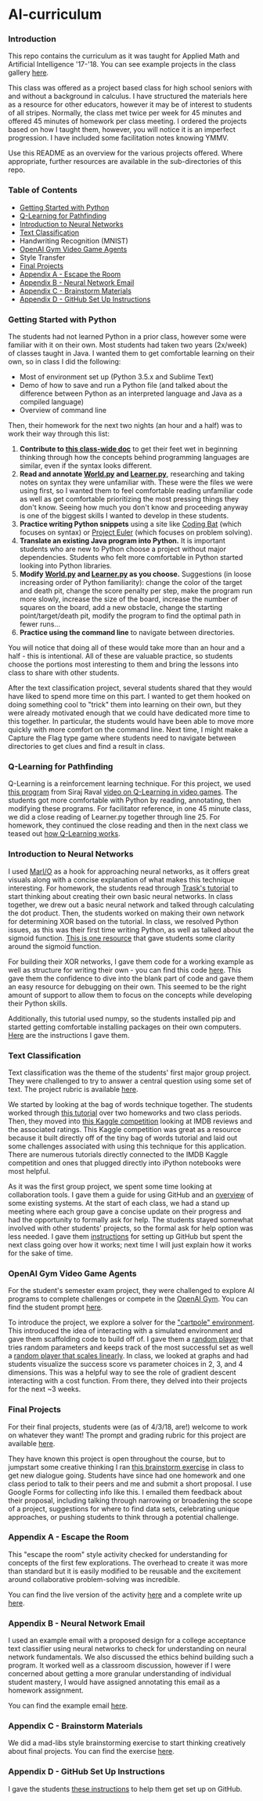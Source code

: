 # AI-curriculum

### Introduction
This repo contains the curriculum as it was taught for Applied Math and Artificial Intelligence '17-'18. You can see example projects in the class gallery [here](https://mspries.github.io/).

This class was offered as a project based class for high school seniors with and without a background in calculus. I have structured the materials here as a resource for other educators, however it may be of interest to students of all stripes. Normally, the class met twice per week for 45 minutes and offered 45 minutes of homework per class meeting. I ordered the projects based on how I taught them, however, you will notice it is an imperfect progression. I have included some facilitation notes knowing YMMV.

Use this README as an overview for the various projects offered. Where appropriate, further resources are available in the sub-directories of this repo. 

### Table of Contents
- [Getting Started with Python](#getting-started-with-python)
- [Q-Learning for Pathfinding](#q-learning-for-pathfinding)
- [Introduction to Neural Networks](#introduction-to-neural-networks)
- [Text Classification](#text-classification)
- Handwriting Recognition (MNIST)
- [OpenAI Gym Video Game Agents](#openai-gym-video-game-agents)
- Style Transfer
- [Final Projects](#final-projects)
- [Appendix A - Escape the Room](#appendix-a---escape-the-room)
- [Appendix B - Neural Network Email](#appendix-b---neural-network-email)
- [Appendix C - Brainstorm Materials](#appendix-c---brainstorm-materials)
- [Appendix D - GitHub Set Up Instructions](#appendix-d---github-set-up-instructions)

### Getting Started with Python
The students had not learned Python in a prior class, however some were familiar with it on their own. Most students had taken two years (2x/week) of classes taught in Java. I wanted them to get comfortable learning on their own, so in class I did the following:
- Most of environment set up (Python 3.5.x and Sublime Text)
- Demo of how to save and run a Python file (and talked about the difference between Python as an interpreted language and Java as a compiled language)
- Overview of command line

Then, their homework for the next two nights (an hour and a half) was to work their way through this list:
1. **Contribute to [this class-wide doc](https://docs.google.com/document/d/1NM1VvV0Txrq8BfaZutzzKT3rGzSic5fY6BXO2HSQJho/edit?usp=sharing)** to get their feet wet in beginning thinking through how the concepts behind programming languages are similar, even if the syntax looks different.
2. **Read and annotate [World.py](https://github.com/emilypries/q_learning_demo/blob/master/World.py) and [Learner.py](https://github.com/emilypries/q_learning_demo/blob/master/Learner.py)**, researching and taking notes on syntax they were unfamiliar with. These were the files we were using first, so I wanted them to feel comfortable reading unfamiliar code as well as get comfortable prioritizing the most pressing things they don't know. Seeing how much you don't know and proceeding anyway is one of the biggest skills I wanted to develop in these students.
3. **Practice writing Python snippets** using a site like [Coding Bat](http://www.codingbat.com) (which focuses on syntax) or [Project Euler](http://www.projecteuler.net) (which focuses on problem solving).
4. **Translate an existing Java program into Python.** It is important students who are new to Python choose a project without major dependencies. Students who felt more comfortable in Python started looking into Python libraries.
5. **Modify [World.py](https://github.com/emilypries/q_learning_demo/blob/master/World.py) and [Learner.py](https://github.com/emilypries/q_learning_demo/blob/master/Learner.py) as you choose.** Suggestions (in loose increasing order of Python familiarity): change the color of the target and death pit, change the score penalty per step, make the program run more slowly, increase the size of the board, increase the number of squares on the board, add a new obstacle, change the starting point/target/death pit, modify the program to find the optimal path in fewer runs...
6. **Practice using the command line** to navigate between directories.

You will notice that doing all of these would take more than an hour and a half - this is intentional. All of these are valuable practice, so students choose the portions most interesting to them and bring the lessons into class to share with other students.

After the text classification project, several students shared that they would have liked to spend more time on this part. I wanted to get them hooked on doing something cool to "trick" them into learning on their own, but they were already motivated enough that we could have dedicated more time to this together. In particular, the students would have been able to move more quickly with more comfort on the command line. Next time, I might make a Capture the Flag type game where students need to navigate between directories to get clues and find a result in class.

### Q-Learning for Pathfinding
Q-Learning is a reinforcement learning technique. For this project, we used [this program](https://github.com/emilypries/q_learning_demo) from Siraj Raval [video on Q-Learning in video games](https://www.youtube.com/watch?v=A5eihauRQvo). The students got more comfortable with Python by reading, annotating, then modifying these programs. For facilitator reference, in one 45 minute class, we did a close reading of Learner.py together through line 25. For homework, they continued the close reading and then in the next class we teased out [how Q-Learning works](https://en.wikipedia.org/wiki/Q-learning). 

### Introduction to Neural Networks
I used [MarI/O](https://www.youtube.com/watch?v=qv6UVOQ0F44) as a hook for approaching neural networks, as it offers great visuals along with a concise explanation of what makes this technique interesting. For homework, the students read through [Trask's tutorial](https://iamtrask.github.io/2015/07/12/basic-python-network/) to start thinking about creating their own basic neural networks. In class together, we drew out a basic neural network and talked through calculating the dot product. Then, the students worked on making their own network for determining XOR based on the tutorial. In class, we resolved Python issues, as this was their first time writing Python, as well as talked about the sigmoid function. [This is one resource](http://www.bogotobogo.com/python/python_Neural_Networks_Backpropagation_for_XOR_using_one_hidden_layer.php) that gave students some clarity around the sigmoid function. 

For building their XOR networks, I gave them code for a working example as well as structure for writing their own - you can find this code [here](https://github.com/emilypries/xor-neural-network). This gave them the confidence to dive into the blank part of code and gave them an easy resource for debugging on their own. This seemed to be the right amount of support to allow them to focus on the concepts while developing their Python skills.

Additionally, this tutorial used numpy, so the students installed pip and started getting comfortable installing packages on their own computers. [Here](https://github.com/MsPries/AI-curriculum/blob/master/appendix/pip.md) are the instructions I gave them.

### Text Classification
Text classification was the theme of the students' first major group project. They were challenged to try to answer a central question using some set of text. The project rubric is available [here](https://docs.google.com/document/d/1YauZ3bCHO7yNwlQh0lxH_-nULNi3PowZ9s_KPQM0Pdc/edit?usp=sharing).

We started by looking at the bag of words technique together. The students worked through [this tutorial](https://machinelearnings.co/text-classification-using-neural-networks-f5cd7b8765c6) over two homeworks and two class periods. Then, they moved into [this Kaggle competition](https://www.kaggle.com/c/word2vec-nlp-tutorial#part-1-for-beginners-bag-of-words) looking at IMDB reviews and the associated ratings. This Kaggle competition was great as a resource because it built directly off of the tiny bag of words tutorial and laid out some challenges associated with using this technique for this application. There are numerous tutorials directly connected to the IMDB Kaggle competition and ones that plugged directly into iPython notebooks were most helpful.

As it was the first group project, we spent some time looking at collaboration tools. I gave them a guide for using GitHub and an [overview](https://docs.google.com/document/d/1NnFg3SMnAP2Cw_WqTTWZfBs053kCc_4-lNQMYbGAy80/edit?usp=sharing) of some existing systems. At the start of each class, we had a stand up meeting where each group gave a concise update on their progress and had the opportunity to formally ask for help. The students stayed somewhat involved with other students' projects, so the formal ask for help option was less needed. I gave them [instructions](#appendix-d---github-set-up-instructions) for setting up GitHub but spent the next class going over how it works; next time I will just explain how it works for the sake of time.


### OpenAI Gym Video Game Agents
For the student's semester exam project, they were challenged to explore AI programs to complete challenges or compete in the [OpenAI Gym](https://gym.openai.com/). You can find the student prompt [here](https://github.com/MsPries/AI-curriculum/blob/master/openai-gym/prompt.md).

To introduce the project, we explore a solver for the ["cartpole" environment](https://gym.openai.com/envs/CartPole-v0/). This introduced the idea of interacting with a simulated environment and gave them scaffolding code to build off of. I gave them a [random player](https://github.com/MsPries/AI-curriculum/blob/master/openai-gym/cartpole_random.py) that tries random parameters and keeps track of the most successful set as well a [random player that scales linearly](https://github.com/MsPries/AI-curriculum/blob/master/openai-gym/cartpole_linear.py). In class, we looked at graphs and had students visualize the success score vs parameter choices in 2, 3, and 4 dimensions. This was a helpful way to see the role of gradient descent interacting with a cost function. From there, they delved into their projects for the next ~3 weeks.

### Final Projects
For their final projects, students were (as of 4/3/18, are!) welcome to work on whatever they want! The prompt and grading rubric for this project are available [here](https://docs.google.com/document/d/1Or5s8aK-lo2-guo5rOn_TZbUe6CFsQ0cURYe6-kG1dc/edit?usp=sharing).

They have known this project is open throughout the course, but to jumpstart some creative thinking I ran [this brainstorm exercise](https://github.com/MsPries/AI-curriculum/blob/master/appendix/brainstorm.md) in class to get new dialogue going. Students have since had one homework and one class period to talk to their peers and me and submit a short proposal. I use Google Forms for collecting info like this. I emailed them feedback about their proposal, including talking through narrowing or broadening the scope of a project, suggestions for where to find data sets, celebrating unique approaches, or pushing students to think through a potential challenge.

### Appendix A - Escape the Room
This "escape the room" style activity checked for understanding for concepts of the first few explorations. The overhead to create it was more than standard but it is easily modified to be reusable and the excitement around collaborative problem-solving was incredible.

You can find the live version of the activity [here](https://mspries.github.io/escape/escape.html) and a complete write up [here](https://github.com/MsPries/AI-curriculum/blob/master/appendix/escape_the_room.md).

### Appendix B - Neural Network Email
I used an example email with a proposed design for a college acceptance text classifier using neural networks to check for understanding on neural network fundamentals. We also discussed the ethics behind building such a program. It worked well as a classroom discussion, however if I were concerned about getting a more granular understanding of individual student mastery, I would have assigned annotating this email as a homework assignment.

You can find the example email [here](https://github.com/MsPries/AI-curriculum/blob/master/appendix/text_classifier_email.md).

### Appendix C - Brainstorm Materials
We did a mad-libs style brainstorming exercise to start thinking creatively about final projects. You can find the exercise [here](https://github.com/MsPries/AI-curriculum/blob/master/appendix/brainstorm.md).

### Appendix D - GitHub Set Up Instructions
I gave the students [these instructions](https://docs.google.com/document/d/1gzKgVDmiwaBqljEHdeqNw-NFH-A_cEJwEU-7L-fDJ_A/edit?usp=sharing) to help them get set up on GitHub.
